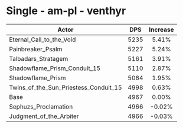 # Single - am-pl - venthyr
| Actor | DPS | Increase |
|---|:---:|:---:|
|Eternal_Call_to_the_Void|5235|5.41%|
|Painbreaker_Psalm|5227|5.24%|
|Talbadars_Stratagem|5161|3.91%|
|Shadowflame_Prism_Conduit_15|5110|2.87%|
|Shadowflame_Prism|5064|1.95%|
|Twins_of_the_Sun_Priestess_Conduit_15|4998|0.63%|
|Base|4967|0.00%|
|Sephuzs_Proclamation|4966|-0.02%|
|Judgment_of_the_Arbiter|4966|-0.03%|
